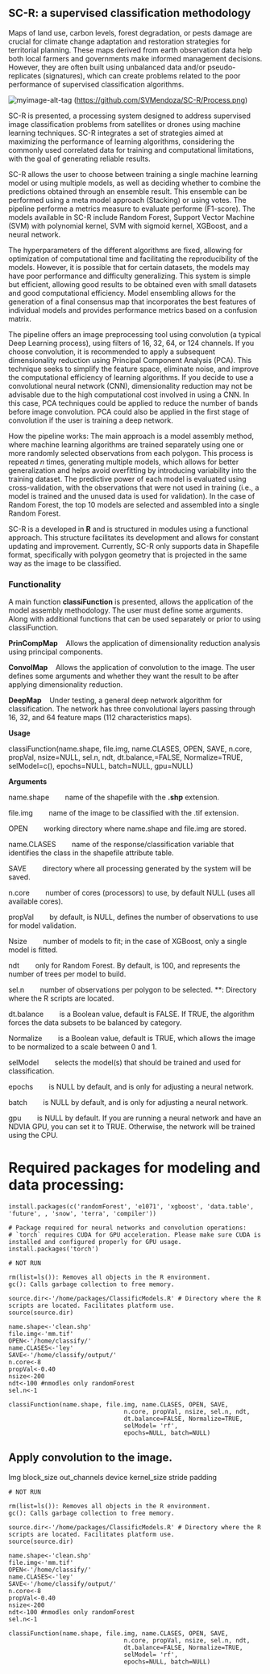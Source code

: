 ## SC-R: a supervised classification methodology

Maps of land use, carbon levels, forest degradation, or pests damage are crucial for climate change adaptation and restoration strategies for territorial planning. These maps derived from earth observation data help both local farmers and governments make informed management decisions. However, they are often built using unbalanced data and/or pseudo-replicates (signatures), which can create problems related to the poor performance of supervised classification algorithms. 

![myimage-alt-tag](../SVMendoza/SC-R/blob/main/Process.png)
(https://github.com/SVMendoza/SC-R/Process.png)


SC-R is presented, a processing system designed to address supervised image classification problems from satellites or drones using machine learning techniques. SC-R integrates a set of strategies aimed at maximizing the performance of learning algorithms, considering the commonly used correlated data for training and computational limitations, with the goal of generating reliable results.


SC-R allows the user to choose between training a single machine learning model or using multiple models, as well as deciding whether to combine the predictions obtained through an ensemble result. This ensemble can be performed using a meta model approach (Stacking) or using votes. The pipeline performe a metrics measure to evaluate performe (F1-score). The models available in SC-R include Random Forest, Support Vector Machine (SVM) with polynomial kernel, SVM with sigmoid kernel, XGBoost, and a neural network.


The hyperparameters of the different algorithms are fixed, allowing for optimization of computational time and facilitating the reproducibility of the models. However, it is possible that for certain datasets, the models may have poor performance and difficulty generalizing. This system is simple but efficient, allowing good results to be obtained even with small datasets and good computational efficiency. Model ensembling allows for the generation of a final consensus map that incorporates the best features of individual models and provides performance metrics based on a confusion matrix.


The pipeline offers an image preprocessing tool using convolution (a typical Deep Learning process), using filters of 16, 32, 64, or 124 channels. If you choose convolution, it is recommended to apply a subsequent dimensionality reduction using Principal Component Analysis (PCA). This technique seeks to simplify the feature space, eliminate noise, and improve the computational efficiency of learning algorithms. If you decide to use a convolutional neural network (CNN), dimensionality reduction may not be advisable due to the high computational cost involved in using a CNN. In this case, PCA techniques could be applied to reduce the number of bands before image convolution. PCA could also be applied in the first stage of convolution if the user is training a deep network.



How the pipeline works: The main approach is a model assembly method, where machine learning algorithms are trained separately using one or more randomly selected observations from each polygon. This process is repeated *n* times, generating multiple models, which allows for better generalization and helps avoid overfitting by introducing variability into the training dataset. The predictive power of each model is evaluated using cross-validation, with the observations that were not used in training (i.e., a model is trained and the unused data is used for validation). In the case of Random Forest, the top 10 models are selected and assembled into a single Random Forest.


SC-R is a developed in **R** and is structured in modules using a functional approach. This structure facilitates its development and allows for constant updating and improvement. Currently, SC-R only supports data in Shapefile format, specifically with polygon geometry that is projected in the same way as the image to be classified.

### Functionality

A main function **classiFunction** is presented, allows the application of the model assembly methodology. The user must define some arguments. Along with additional functions that can be used separately or prior to using classiFunction.


**PrinCompMap** &nbsp;&nbsp;&nbsp;Allows the application of dimensionality reduction analysis using principal components.


**ConvolMap** &nbsp;&nbsp;&nbsp;Allows the application of convolution to the image. The user defines some arguments and whether they want the result to be after applying dimensionality reduction.


**DeepMap** &nbsp;&nbsp;&nbsp;Under testing, a general deep network algorithm for classification. The network has three convolutional layers passing through 16, 32, and 64 feature maps (112 characteristics maps). 


**Usage**

classiFunction(name.shape, file.img, name.CLASES, OPEN, SAVE, n.core, propVal, nsize=NULL, sel.n, ndt, dt.balance,=FALSE, Normalize=TRUE, selModel=c(), epochs=NULL, batch=NULL, gpu=NULL)


**Arguments**

name.shape 		&nbsp;&nbsp;&nbsp;&nbsp;&nbsp;&nbsp; name of the shapefile with the **.shp** extension. 

file.img 		&nbsp;&nbsp;&nbsp;&nbsp;&nbsp;&nbsp; name of the image to be classified with the .tif extension. 

OPEN 			&nbsp;&nbsp;&nbsp;&nbsp;&nbsp;&nbsp; working directory where name.shape and file.img are stored. 

name.CLASES 		&nbsp;&nbsp;&nbsp;&nbsp;&nbsp;&nbsp; name of the response/classification variable that identifies the class in the shapefile attribute table. 

SAVE 			&nbsp;&nbsp;&nbsp;&nbsp;&nbsp;&nbsp; directory where all processing generated by the system will be saved. 

n.core	 		&nbsp;&nbsp;&nbsp;&nbsp;&nbsp;&nbsp; number of cores (processors) to use, by default NULL (uses all available cores). 

propVal 		&nbsp;&nbsp;&nbsp;&nbsp;&nbsp;&nbsp; by default, is NULL, defines the number of observations to use for model validation. 

Nsize 			&nbsp;&nbsp;&nbsp;&nbsp;&nbsp;&nbsp; number of models to fit; in the case of XGBoost, only a single model is fitted. 

ndt 			&nbsp;&nbsp;&nbsp;&nbsp;&nbsp;&nbsp; only for Random Forest. By default, is 100, and represents the number of trees per model to build. 

sel.n 			&nbsp;&nbsp;&nbsp;&nbsp;&nbsp;&nbsp; number of observations per polygon to be selected. **: Directory where the R scripts are located.

dt.balance 		&nbsp;&nbsp;&nbsp;&nbsp;&nbsp;&nbsp; is a Boolean value, default is FALSE. If TRUE, the algorithm forces the data subsets to be balanced by category. 

Normalize 		&nbsp;&nbsp;&nbsp;&nbsp;&nbsp;&nbsp; is a Boolean value, default is TRUE, which allows the image to be normalized to a scale between 0 and 1.

selModel 		&nbsp;&nbsp;&nbsp;&nbsp;&nbsp;&nbsp; selects the model(s) that should be trained and used for classification. 

epochs 			&nbsp;&nbsp;&nbsp;&nbsp;&nbsp;&nbsp; is NULL by default, and is only for adjusting a neural network. 

batch 			&nbsp;&nbsp;&nbsp;&nbsp;&nbsp;&nbsp; is NULL by default, and is only for adjusting a neural network.

gpu 			&nbsp;&nbsp;&nbsp;&nbsp;&nbsp;&nbsp; is NULL by default. If you are running a neural network and have an NDVIA GPU, you can set it to TRUE. Otherwise, the network will be trained using the CPU.


# Required packages for modeling and data processing:

```plaintext
install.packages(c('randomForest', 'e1071', 'xgboost', 'data.table', 'future', , 'snow', 'terra', 'compiler'))

# Package required for neural networks and convolution operations:
# `torch` requires CUDA for GPU acceleration. Please make sure CUDA is installed and configured properly for GPU usage.
install.packages('torch')
```



```plaintext
# NOT RUN

rm(list=ls()): Removes all objects in the R environment.
gc(): Calls garbage collection to free memory.

source.dir<-'/home/packages/ClassificModels.R' # Directory where the R scripts are located. Facilitates platform use. 
source(source.dir) 

name.shape<-'clean.shp'
file.img<-'mm.tif'
OPEN<-'/home/classify/'
name.CLASES<-'ley'
SAVE<-'/home/classify/output/'
n.core<-8
propVal<-0.40
nsize<-200
ndt<-100 #nmodles only randomForest
sel.n<-1

classiFunction(name.shape, file.img, name.CLASES, OPEN, SAVE, 
                                n.core, propVal, nsize, sel.n, ndt, 
                                dt.balance=FALSE, Normalize=TRUE, 
                                selModel= 'rf',
                                epochs=NULL, batch=NULL)
```



## Apply convolution to the image.


Img
block_size
out_channels
device
kernel_size
stride
padding


```plaintext
# NOT RUN

rm(list=ls()): Removes all objects in the R environment.
gc(): Calls garbage collection to free memory.

source.dir<-'/home/packages/ClassificModels.R' # Directory where the R scripts are located. Facilitates platform use. 
source(source.dir) 

name.shape<-'clean.shp'
file.img<-'mm.tif'
OPEN<-'/home/classify/'
name.CLASES<-'ley'
SAVE<-'/home/classify/output/'
n.core<-8
propVal<-0.40
nsize<-200
ndt<-100 #nmodles only randomForest
sel.n<-1

classiFunction(name.shape, file.img, name.CLASES, OPEN, SAVE, 
                                n.core, propVal, nsize, sel.n, ndt, 
                                dt.balance=FALSE, Normalize=TRUE, 
                                selModel= 'rf',
                                epochs=NULL, batch=NULL)
```
